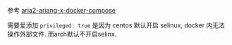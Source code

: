 参考 [aria2-ariang-x-docker-compose](https://github.com/wahyd4/aria2-ariang-x-docker-compose)

需要爱添加 `privileged: true` 是因为 centos 默认开启 selinux, docker 内无法操作外部文件. 而arch默认不开启selinx.
